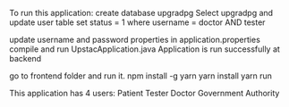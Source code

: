 To run this application:
create database upgradpg Select upgradpg and update user table set status = 1 where username = doctor AND tester

update username and password properties in application.properties compile and run UpstacApplication.java Application is run successfully at backend

go to frontend folder and run it. 
npm install -g yarn 
yarn install 
yarn run


This application has 4 users:
Patient
Tester
Doctor
Government Authority

